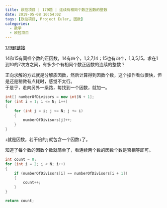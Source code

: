 ```yaml
---
title: 欧拉项目 | 179题 | 连续有相同个数正因数的整数
date: 2019-05-08 10:54:02
tags: [欧拉项目, Project Euler, 因数]
categories:
  - 数学
  - 欧拉项目
---
```

[179题链接](https://projecteuler.net/problem=179 "Problem 179 - Project Euler")

14和15有同样个数的正因数，14有四个，1,2,7,14；15也有四个，1,3,5,15。求在1到10的7次方之间，有多少个有相同个数正因数的连续的整数？

正向求解的方式就是分解质因数，然后计算得到因数个数，这个操作看似很快，但是还是稍微有点耗时，感觉不太行。  
于是乎，走向另外一条路，每找到一个因数，就加一。  
``` csharp
int[] numberOfDivisors = new int[N + 1];
for (int i = 1; i <= N; i++)
{
    for (int j = i; j <= N; j += i)
    {
        numberOfDivisors[j]++;
    }
}
```
`i`就是因数，若干倍的`j`就包含一个因数`i`了。

知道了每个数的因数个数就简单了，看连续两个数的因数个数是否相等即可。
``` csharp
int count = 0;
for (int i = 2; i < N; i++)
{
    if (numberOfDivisors[i] == numberOfDivisors[i + 1])
    {
        count++;
    }
}

return count;
```

